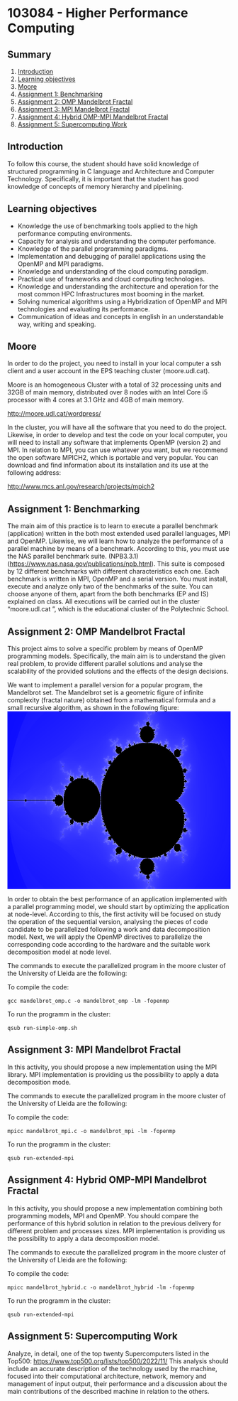 # 103084 - Higher Performance Computing

## Summary
1. [Introduction](#introduction)
2. [Learning objectives](#learning-objectives)
3. [Moore](#moore)
4. [Assignment 1: Benchmarking](#assignment-1-benchmarking)
5. [Assignment 2: OMP Mandelbrot Fractal](#assignment-2-omp-mandelbrot-fractal)
6. [Assignment 3: MPI Mandelbrot Fractal](#assignment-3-mpi-mandelbrot-fractal)
7. [Assignment 4: Hybrid OMP-MPI Mandelbrot Fractal](#assignment-4-hybrid-omp-mpi-mandelbrot-fractal)
8. [Assignment 5: Supercomputing Work](#assignment-5-supercomputing-work)

## Introduction
To follow this course, the student should have solid knowledge of structured programming in C language and
Architecture and Computer Technology. Specifically, it is important that the student has good knowledge
of concepts of memory hierarchy and pipelining.

## Learning objectives
* Knowledge the use of benchmarking tools applied to the high performance computing environments.
* Capacity for analysis and understanding the computer perfomance.
* Knowledge of the parallel programming paradigms.
* Implementation and debugging of parallel applications using the OpenMP and MPI paradigms.
* Knowledge and understanding of the cloud computing paradigm.
* Practical use of frameworks and cloud computing technologies.
* Knowledge and understanding the architecture and operation for the most common HPC Infrastructures most
booming in the market.
* Solving numerical algorithms using a Hybridization of OpenMP and MPI technologies and evaluating its
performance.
* Communication of ideas and concepts in english in an understandable way, writing and speaking.

## Moore
In order to do the project, you need to install in your local computer a ssh client and a user account in the EPS teaching cluster (moore.udl.cat). 

Moore is an homogeneous Cluster with a total of 32 processing units and 32GB of main memory, distributed over 8 nodes with an Intel Core i5 processor with 4  cores at 3.1 GHz and 4GB of main memory.

http://moore.udl.cat/wordpress/

In the cluster, you will have all the software that you need to do the project. Likewise, in order to develop and test the code on your local computer, you will need to install any software that implements OpenMP (version 2) and MPI. In relation to MPI, you can use whatever you want, but we recommend the open software MPICH2, which is portable and very popular. You can download and find information about its installation and its use at the following address:

http://www.mcs.anl.gov/research/projects/mpich2


## Assignment 1: Benchmarking
The main aim of this practice is to learn to execute a parallel benchmark (application) written in the both most extended used parallel languages, MPI and OpenMP. Likewise, we will learn how to analyze the performance of a parallel machine by means of a benchmark. According to this, you must use the NAS parallel benchmark suite. (NPB3.3.1) (https://www.nas.nasa.gov/publications/npb.html). This suite is composed by 12 different benchmarks with different characteristics each one. Each benchmark is written in MPI, OpenMP and a serial version. You must install, execute and analyze only two of the benchmarks of the suite. You can choose anyone of them, apart from the both benchmarks (EP and IS) explained on class. All executions will be carried out in the cluster “moore.udl.cat ”, which is the educational cluster of the 
Polytechnic School.

## Assignment 2: OMP Mandelbrot Fractal
This project aims to solve a specific problem by means of OpenMP programming models. Specifically, the main aim is to understand the given real problem, to provide different parallel solutions and analyse the scalability of the provided solutions and the effects of the design decisions.

We want to implement a parallel version for a popular program, the Mandelbrot set. The Mandelbrot set is a geometric figure of infinite complexity (fractal nature) obtained from a mathematical formula and a small recursive algorithm, as shown in the following figure:
<img src="./images/mandelbrot_omp_600.png" width="600" height="400" alt="mandelbrot OMP 600x400" title="mandelbrot OMP 600x400" style="display: block; margin: 0 auto"/>

In order to obtain the best performance of an application implemented with a parallel programming model, we should start by optimizing the application at node-level. According to this, the first activity will be focused on study the operation of the sequential version, analysing the pieces of code candidate to be parallelized following a work and data decomposition model. Next, we will apply the OpenMP directives to parallelize the corresponding code according to the hardware and the suitable work decomposition model at node level.

The commands to execute the parallelized program in the moore cluster of the University of Lleida are the following:

To compile the code:
```
gcc mandelbrot_omp.c -o mandelbrot_omp -lm -fopenmp
```
To run the programm in the cluster:
```
qsub run-simple-omp.sh
```

## Assignment 3: MPI Mandelbrot Fractal

In this activity, you should propose a new implementation using the MPI library. MPI implementation is providing us the possibility to apply a data decomposition mode.

The commands to execute the parallelized program in the moore cluster of the University of Lleida are the following:

To compile the code:
```
mpicc mandelbrot_mpi.c -o mandelbrot_mpi -lm -fopenmp
```
To run the programm in the cluster:
```
qsub run-extended-mpi
```
## Assignment 4: Hybrid OMP-MPI Mandelbrot Fractal
In this activity, you should propose a new implementation combining both programming models, MPI and OpenMP. You should compare the performance of this hybrid solution in relation to the previous delivery for different problem
and processes sizes. MPI implementation is providing us the possibility to apply a data decomposition model.

The commands to execute the parallelized program in the moore cluster of the University of Lleida are the following:

To compile the code:
```
mpicc mandelbrot_hybrid.c -o mandelbrot_hybrid -lm -fopenmp
```
To run the programm in the cluster:
```
qsub run-extended-mpi
```
## Assignment 5: Supercomputing Work
Analyze, in detail, one of the top twenty Supercomputers listed in the Top500:
https://www.top500.org/lists/top500/2022/11/ This analysis should include an accurate description of the technology used by the machine, focused into their computational architecture, network, memory and management of input output, their performance and a discussion about the main contributions of the described machine in relation to the others. 


